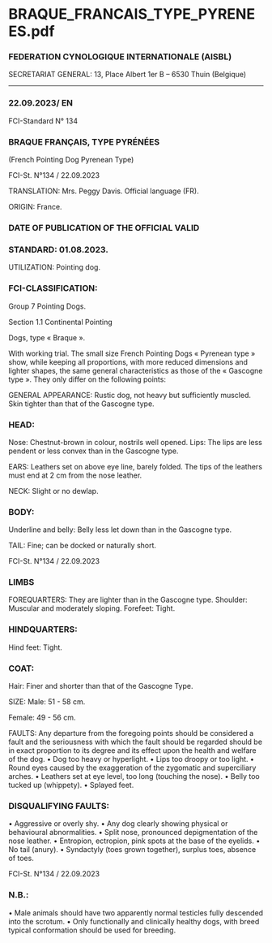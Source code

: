 # BRAQUE_FRANCAIS_TYPE_PYRENEES.pdf


### FEDERATION CYNOLOGIQUE INTERNATIONALE (AISBL)


SECRETARIAT GENERAL: 13, Place Albert 1er  B – 6530 Thuin (Belgique)
______________________________________________________________________________


### 22.09.2023/ EN



FCI-Standard N° 134


### BRAQUE FRANÇAIS, TYPE PYRÉNÉES


(French Pointing Dog Pyrenean Type)




FCI-St. N°134 / 22.09.2023

TRANSLATION: Mrs. Peggy Davis.  Official language (FR).

ORIGIN: France.

### DATE OF PUBLICATION OF THE OFFICIAL VALID



### STANDARD: 01.08.2023.



UTILIZATION: Pointing dog.

### FCI-CLASSIFICATION:


Group  7
Pointing Dogs.

Section 1.1 Continental
Pointing



Dogs, type « Braque ».

With working trial.
The small size French Pointing Dogs « Pyrenean type » show, while
keeping all proportions, with more reduced dimensions and lighter
shapes, the same general characteristics as those of the « Gascogne
type ».  They only differ on the following points:

GENERAL APPEARANCE: Rustic dog, not heavy but sufficiently
muscled.  Skin tighter than that of the Gascogne type.

### HEAD:


Nose: Chestnut-brown in colour, nostrils well opened.
Lips: The lips are less pendent or less convex than in the Gascogne
type.

EARS: Leathers set on above eye line, barely folded.  The tips of the
leathers must end at 2 cm from the nose leather.

NECK: Slight or no dewlap.

### BODY:


Underline and belly: Belly less let down than in the Gascogne type.

TAIL: Fine; can be docked or naturally short.




FCI-St. N°134 / 22.09.2023


### LIMBS



FOREQUARTERS: They are lighter than in the Gascogne type.
Shoulder: Muscular and moderately sloping.
Forefeet: Tight.

### HINDQUARTERS:


Hind feet: Tight.

### COAT:


Hair: Finer and shorter than that of the Gascogne Type.

SIZE: Male:
51 - 58 cm.

Female:
49 - 56 cm.

FAULTS: Any departure from the foregoing points should be
considered a fault and the seriousness with which the fault should be
regarded should be in exact proportion to its degree and its effect
upon the health and welfare of the dog.
• Dog too heavy or hyperlight.
• Lips too droopy or too light.
• Round eyes caused by the exaggeration of the zygomatic and
superciliary arches.
• Leathers set at eye level, too long (touching the nose).
• Belly too tucked up (whippety).
• Splayed feet.

### DISQUALIFYING FAULTS:


• Aggressive or overly shy.
• Any dog clearly showing physical or behavioural abnormalities.
• Split nose, pronounced depigmentation of the nose leather.
• Entropion, ectropion, pink spots at the base of the eyelids.
• No tail (anury).
• Syndactyly (toes grown together), surplus toes, absence of toes.




FCI-St. N°134 / 22.09.2023

### N.B.:


• Male animals should have two apparently normal testicles fully
descended into the scrotum.
• Only functionally and clinically healthy dogs, with breed typical
conformation should be used for breeding.







